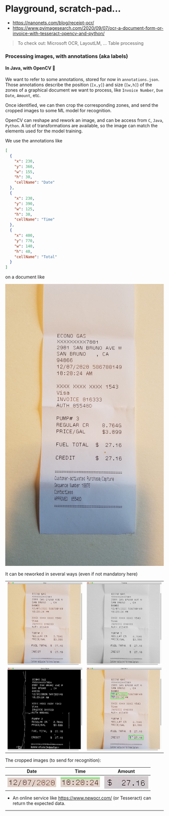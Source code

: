 # Playground, scratch-pad...

- <https://nanonets.com/blog/receipt-ocr/>
- <https://www.pyimagesearch.com/2020/09/07/ocr-a-document-form-or-invoice-with-tesseract-opencv-and-python/>

> To check out: Microsoft OCR, LayoutLM, … Table processing 

### Processing images, with annotations (aka labels)
#### In Java, with OpenCV 🤔

We want to refer to some annotations, stored for now in `annotations.json`.
Those annotations describe the position (`[x,y]`) and size (`[w,h]`) of the zones of a graphical document
we want to process, like `Invoice Number`, `Due Date`, `Amount`, etc.

Once identified, we can then crop the corresponding zones, and send the cropped images
to some ML model for recognition.

OpenCV can reshape and rework an image, and can be access from `C`, `Java`, `Python`.
A lot of transformations are available, so the image can match the elements used for the model training.

We use the annotations like
```json
[
  {
    "x": 230,
    "y": 360,
    "w": 155,
    "h": 30,
    "cellName": "Date"
  },
  {
    "x": 230,
    "y": 390,
    "w": 125,
    "h": 30,
    "cellName": "Time"
  },
  {
    "x": 400,
    "y": 770,
    "w": 140,
    "h": 40,
    "cellName": "Total"
  }
]
```
on a document like

![Original](./FormProcessingSampleData/gas.receipt.jpg)

It can be reworked in several ways (even if not mandatory here)

|                             |                             |
|:---------------------------:|:---------------------------:|
| ![One](./screenshot_01.png) | ![Two](./screenshot_02.png) |
| ![Three](./screenshot_03.png) | ![Four](./screenshot_04.png) |

The cropped images (to send for recognition):

| Date | Time | Amount |
|:----:|:----:|:------:| 
| ![Date](./Date.jpg) | ![Time](./Time.jpg) | ![Amount](./Total.jpg) |

- An online service like <https://www.newocr.com/> (or Tesseract) can return the expected data.
 

---
 

